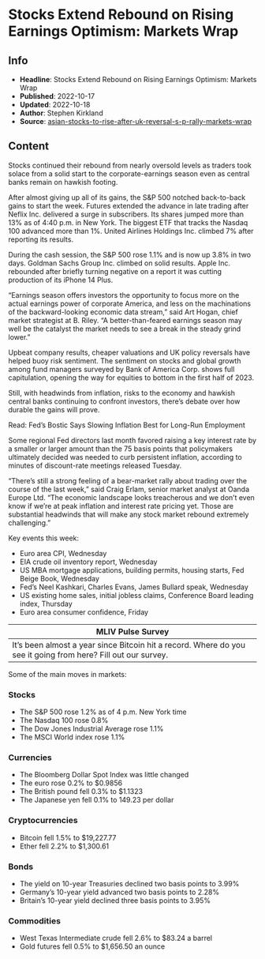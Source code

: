# Stocks Extend Rebound on Rising Earnings Optimism: Markets Wrap

## Info

*   **Headline**: Stocks Extend Rebound on Rising Earnings Optimism: Markets Wrap
*   **Published**: 2022-10-17
*   **Updated**: 2022-10-18
*   **Author**: Stephen Kirkland
*   **Source**: [asian-stocks-to-rise-after-uk-reversal-s-p-rally-markets-wrap](https://www.bloomberg.com/news/articles/2022-10-17/asian-stocks-to-rise-after-uk-reversal-s-p-rally-markets-wrap)
## Content




Stocks continued their rebound from nearly oversold levels as traders took solace from a solid start to the corporate-earnings season even as central banks remain on hawkish footing.

After almost giving up all of its gains, the S&P 500 notched back-to-back gains to start the week. Futures extended the advance in late trading after Neflix Inc. delivered a surge in subscribers. Its shares jumped more than 13% as of 4:40 p.m. in New York. The biggest ETF that tracks the Nasdaq 100 advanced more than 1%. United Airlines Holdings Inc. climbed 7% after reporting its results.

During the cash session, the S&P 500 rose 1.1% and is now up 3.8% in two days. Goldman Sachs Group Inc. climbed on solid results. Apple Inc. rebounded after briefly turning negative on a report it was cutting production of its iPhone 14 Plus.

“Earnings season offers investors the opportunity to focus more on the actual earnings power of corporate America, and less on the machinations of the backward-looking economic data stream,” said Art Hogan, chief market strategist at B. Riley. “A better-than-feared earnings season may well be the catalyst the market needs to see a break in the steady grind lower.”

Upbeat company results, cheaper valuations and UK policy reversals have helped buoy risk sentiment. The sentiment on stocks and global growth among fund managers surveyed by Bank of America Corp. shows full capitulation, opening the way for equities to bottom in the first half of 2023.

Still, with headwinds from inflation, risks to the economy and hawkish central banks continuing to confront investors, there’s debate over how durable the gains will prove.

Read: Fed’s Bostic Says Slowing Inflation Best for Long-Run Employment

Some regional Fed directors last month favored raising a key interest rate by a smaller or larger amount than the 75 basis points that policymakers ultimately decided was needed to curb persistent inflation, according to minutes of discount-rate meetings released Tuesday.

“There’s still a strong feeling of a bear-market rally about trading over the course of the last week,” said Craig Erlam, senior market analyst at Oanda Europe Ltd. “The economic landscape looks treacherous and we don’t even know if we’re at peak inflation and interest rate pricing yet. Those are substantial headwinds that will make any stock market rebound extremely challenging.”

Key events this week:

*   Euro area CPI, Wednesday
*   EIA crude oil inventory report, Wednesday
*   US MBA mortgage applications, building permits, housing starts, Fed Beige Book, Wednesday
*   Fed’s Neel Kashkari, Charles Evans, James Bullard speak, Wednesday
*   US existing home sales, initial jobless claims, Conference Board leading index, Thursday
*   Euro area consumer confidence, Friday

| MLIV Pulse Survey |
| --- |
| It’s been almost a year since Bitcoin hit a record. Where do you see it going from here? Fill out our survey. |

Some of the main moves in markets:

### Stocks

*   The S&P 500 rose 1.2% as of 4 p.m. New York time
*   The Nasdaq 100 rose 0.8%
*   The Dow Jones Industrial Average rose 1.1%
*   The MSCI World index rose 1.1%

### Currencies

*   The Bloomberg Dollar Spot Index was little changed
*   The euro rose 0.2% to $0.9856
*   The British pound fell 0.3% to $1.1323
*   The Japanese yen fell 0.1% to 149.23 per dollar

### Cryptocurrencies

*   Bitcoin fell 1.5% to $19,227.77
*   Ether fell 2.2% to $1,300.61

### Bonds

*   The yield on 10-year Treasuries declined two basis points to 3.99%
*   Germany’s 10-year yield advanced two basis points to 2.28%
*   Britain’s 10-year yield declined three basis points to 3.95%

### Commodities

*   West Texas Intermediate crude fell 2.6% to $83.24 a barrel
*   Gold futures fell 0.5% to $1,656.50 an ounce
